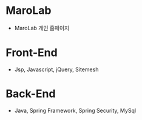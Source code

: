 # MaroLab
- MaroLab 개인 홈페이지

# Front-End
- Jsp, Javascript, jQuery, Sitemesh

# Back-End
- Java, Spring Framework, Spring Security, MySql
